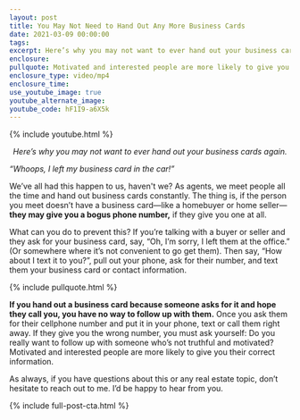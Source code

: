 ```yaml
---
layout: post
title: You May Not Need to Hand Out Any More Business Cards
date: 2021-03-09 00:00:00
tags: 
excerpt: Here’s why you may not want to ever hand out your business cards again.
enclosure:
pullquote: Motivated and interested people are more likely to give you their correct information.
enclosure_type: video/mp4
enclosure_time:
use_youtube_image: true
youtube_alternate_image:
youtube_code: hF1I9-a6X5k
---
```

{% include youtube.html %}

<p style="text-align: center;"><em>Here’s why you may not want to ever hand out your business cards again.</em></p>

<em>“Whoops, I left my business card in the car!”</em>

We’ve all had this happen to us, haven't we? As agents, we meet people all the time and hand out business cards constantly. The thing is, if the person you meet doesn’t have a business card—like a homebuyer or home seller—**they may give you a bogus phone number,** if they give you one at all. 

What can you do to prevent this? If you’re talking with a buyer or seller and they ask for your business card, say, “Oh, I’m sorry, I left them at the office.” (Or somewhere where it’s not convenient to go get them). Then say, “How about I text it to you?”, pull out your phone, ask for their number, and text them your business card or contact information. 

{% include pullquote.html %}

**If you hand out a business card because someone asks for it and hope they call you, you have no way to follow up with them.** Once you ask them for their cellphone number and put it in your phone, text or call them right away. If they give you the wrong number, you must ask yourself: Do you really want to follow up with someone who’s not truthful and motivated? Motivated and interested people are more likely to give you their correct information.  

As always, if you have questions about this or any real estate topic, don’t hesitate to reach out to me. I’d be happy to hear from you.

{% include full-post-cta.html %}
